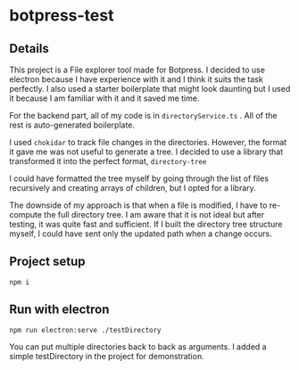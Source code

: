 # botpress-test

## Details
This project is a File explorer tool made for Botpress.
I decided to use electron because I have experience with it and I think it suits the task perfectly. I also used a starter boilerplate that might look daunting but I used it because I am familiar with it and it saved me time.

For the backend part, all of my code is in ``` directoryService.ts ``` . All of the rest is auto-generated boilerplate.



I used ``` chokidar ``` to track file changes in the directories. However, the format it gave me was not useful to generate a tree. I decided to use a library that transformed it into the perfect format, ``` directory-tree ```

I could have formatted the tree myself by going through the list of files recursively and creating arrays of children, but I opted for a library.

The downside of my approach is that when a file is modified, I have to re-compute the full directory tree. I am aware that it is not ideal but after testing, it was quite fast and sufficient. If I built the directory tree structure myself, I could have sent only the updated path when a change occurs.

## Project setup
```
npm i
```

## Run with electron
```
npm run electron:serve ./testDirectory
```
You can put multiple directories back to back as arguments. I added a simple testDirectory in the project for demonstration.

